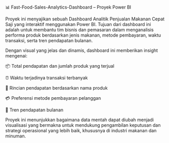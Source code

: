 📊 Fast-Food-Sales-Analytics-Dashboard – Proyek Power BI

Proyek ini menyajikan sebuah Dashboard Analitik Penjualan Makanan Cepat Saji yang interaktif menggunakan Power BI. Tujuan dari dashboard ini adalah untuk membantu tim bisnis dan pemasaran dalam menganalisis performa produk berdasarkan jenis makanan, metode pembayaran, waktu transaksi, serta tren pendapatan bulanan.

Dengan visual yang jelas dan dinamis, dashboard ini memberikan insight mengenai:

📦 Total pendapatan dan jumlah produk yang terjual

⏰ Waktu terjadinya transaksi terbanyak

🧾 Rincian pendapatan berdasarkan nama produk

💳 Preferensi metode pembayaran pelanggan

📅 Tren pendapatan bulanan

Proyek ini menunjukkan bagaimana data mentah dapat diubah menjadi visualisasi yang bermakna untuk mendukung pengambilan keputusan dan strategi operasional yang lebih baik, khususnya di industri makanan dan minuman.

